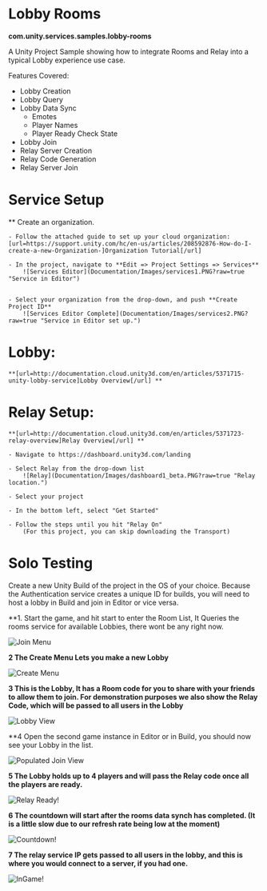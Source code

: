 # Lobby Rooms
  **com.unity.services.samples.lobby-rooms**

A Unity Project Sample showing how to integrate Rooms and Relay into a typical Lobby experience use case.

Features Covered:
- Lobby Creation
- Lobby Query
- Lobby Data Sync
  - Emotes
  - Player Names
  - Player Ready Check State  
- Lobby Join
- Relay Server Creation
- Relay Code Generation
- Relay Server Join

# Service Setup
** Create an organization.

	- Follow the attached guide to set up your cloud organization:
	[url=https://support.unity.com/hc/en-us/articles/208592876-How-do-I-create-a-new-Organization-]Organization Tutorial[/url]
	
	- In the project, navigate to **Edit => Project Settings => Services**
		![Services Editor](Documentation/Images/services1.PNG?raw=true "Service in Editor")
	
	
	- Select your organization from the drop-down, and push **Create Project ID**
		![Services Editor Complete](Documentation/Images/services2.PNG?raw=true "Service in Editor set up.")

# Lobby:
	**[url=http://documentation.cloud.unity3d.com/en/articles/5371715-unity-lobby-service]Lobby Overview[/url] **


# Relay Setup:
	**[url=http://documentation.cloud.unity3d.com/en/articles/5371723-relay-overview]Relay Overview[/url] **
	
	- Navigate to https://dashboard.unity3d.com/landing

	- Select Relay from the drop-down list
		![Relay](Documentation/Images/dashboard1_beta.PNG?raw=true "Relay location.")

	- Select your project
	
	- In the bottom left, select "Get Started"
	
	- Follow the steps until you hit "Relay On"
		(For this project, you can skip downloading the Transport)
		

# Solo Testing

Create a new Unity Build of the project in the OS of your choice.
Because the Authentication service creates a unique ID for builds, you will need to host a lobby in Build and join in Editor or vice versa.

**1. Start the game, and hit start to enter the Room List, It Queries the rooms service for available Lobbies, there wont be any right now.

![Join Menu](Documentation/Images/tutorial_1_lobbyList.PNG?raw=true "Join Menu")

**2 The Create Menu Lets you make a new Lobby**

![Create Menu](Documentation/Images/tutorial_2_createMenu.PNG?raw=true "Create Menu")

**3 This is the Lobby, It has a Room code for you to share with your friends to allow them to join.
For demonstration purposes we also show the Relay Code, which will be passed to all users in the Lobby**

![Lobby View](Documentation/Images/tutorial_3_HostGame.PNG?raw=true "Lobby View")


**4 Open the second game instance in Editor or in Build, you should now see your Lobby in the list.

![Populated Join View](Documentation/Images/tutorial_4_newLobby.PNG?raw=true "Populated Join View")


**5 The Lobby holds up to 4 players and will pass the Relay code once all the players are ready.**

![Relay Ready!](Documentation/Images/tutorial_5_editorCow.PNG?raw=true "Create Menu Name")


**6 The countdown will start after the rooms data synch has completed. (It is a little slow due to our refresh rate being low at the moment)**

![Countdown!](Documentation/Images/tutorial_6_countDown.PNG?raw=true "Countdown")


**7 The relay service IP gets passed to all users in the lobby, and this is where you would connect to a server, if you had one.**

![InGame!](Documentation/Images/tutorial_7_ingame.PNG?raw=true "InGame")
